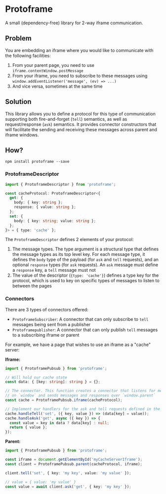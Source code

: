# Protoframe

A small (dependency-free) library for 2-way iframe communication.

## Problem

You are embedding an iframe where you would like to communicate with the
following facilities:

1. From your parent page, you need to use `iframe.contentWindow.postMessage`
2. From your iframe, you need to subscribe to these messages using
   `window.addEventListener('message', (ev) => ...)`
3. And vice versa, sometimes at the same time

## Solution

This library allows you to define a protocol for this type of communication
supporting both fire-and-forget (`tell`) semantics, as well as request/response
(`ask`) semantics. It provides connector constructors that will facilitate the
sending and receiving these messages across parent and iframe windows.

## How?

`npm install protoframe --save`

### ProtoframeDescriptor

```typescript
import { ProtoframeDescriptor } from 'protoframe';

const cacheProtocol: ProtoframeDescriptor<{
  get: {
    body: { key: string };
    response: { value: string };
  };
  set: {
    body: { key: string; value: string };
  };
}> = { type: 'cache' };
```

The `ProtoframeDescriptor` defines 2 elements of your protocol:

1. The message types. The type argument is a structural type that defines the
   message types as its top level key. For each message type, it defines the
   `body` type of the payload (for `ask` and `tell` requests), and an optional
   `response` types (for `ask` requests). An `ask` message must define a
   `response` key, a `tell` message must not
2. The value of the descriptor (`{type: 'cache'}`) defines a type key for the
   protocol, which is used to key on specific types of messages to listen to
   between the pages

### Connectors

There are 3 types of connectors offered:

- `ProtoframeSubscriber`: A connector that can only subscribe to `tell` messages
  being sent from a publisher
- `Protoframepublisher`: A connector that can only publish `tell` messages to a
  subscribing iframe or parent

For example, we have a page that wishes to use an iframe as a "cache" server:

**Iframe:**

```typescript
import { ProtoframePubsub } from 'protoframe';

// Will hold our cache state
const data: { [key: string]: string } = {};

// The connector. This function creates a connector that listens for messages
// on `window` and sends messages and responses over `window.parent`
const cache = ProtoframePubsub.iframe(cacheProtocol);

// Implement our handlers for the ask and tell requests defined in the protocol
cache.handleTell('set', ({ key, value }) => (data[key] = value));
cache.handleAsk('get', async ({ key }) => {
  const value = key in data ? data[key] : null;
  return { value };
});
```

**Parent:**

```typescript
import { ProtoframePubsub } from 'protoframe';

const iframe = document.getElementById('myCacheServerIframe');
const client = ProtoframePubsub.parent(cacheProtocol, iframe);

client.tell('set', { key: 'my key', value: 'my value' });

// value = { value: 'my value' }
const value = await client.ask('get', { key: 'my key' });
```
